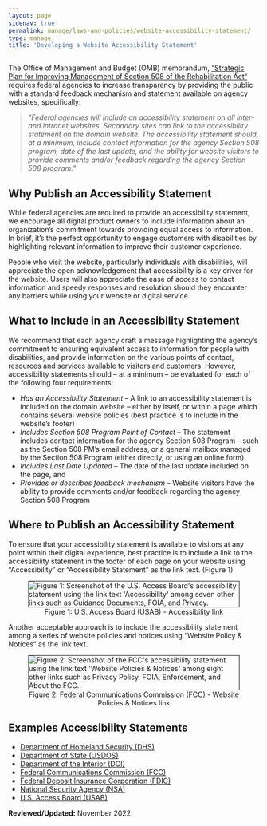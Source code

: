 ```yaml
---
layout: page
sidenav: true
permalink: manage/laws-and-policies/website-accessibility-statement/
type: manage
title: 'Developing a Website Accessibility Statement'
---
```


The Office of Management and Budget (OMB) memorandum, [“Strategic Plan for Improving Management of Section 508 of the Rehabilitation Act“][1] requires federal agencies to increase transparency by providing the public with a standard feedback mechanism and statement available on agency websites, specifically:

> *"Federal agencies will include an accessibility statement on all inter- and intranet websites. Secondary sites can link to the accessibility statement on the domain website. The accessibility statement should, at a minimum, include contact information for the agency Section 508 program, date of the last update, and the ability for website visitors to provide comments and/or feedback regarding the agency Section 508 program."*

## Why Publish an Accessibility Statement

While federal agencies are required to provide an accessibility statement, we encourage all digital product owners to include information about an organization’s commitment towards providing equal access to information. In brief, it’s the perfect opportunity to engage customers with disabilities by highlighting relevant information to improve their customer experience. 

People who visit the website, particularly individuals with disabilities, will appreciate the open acknowledgement that accessibility is a key driver for the website. Users will also appreciate the ease of access to contact information and speedy responses and resolution should they encounter any barriers while using your website or digital service.

## What to Include in an Accessibility Statement

We recommend that each agency craft a message highlighting the agency’s commitment to ensuring equivalent access to information for people with disabilities, and provide information on the various points of contact, resources and services available to visitors and customers. However, accessibility statements should – at a minimum – be evaluated for each of the following four requirements:

* *Has an Accessibility Statement* – A link to an accessibility statement is included on the domain website – either by itself, or within a page which contains several website policies (best practice is to include in the website’s footer)
* *Includes Section 508 Program Point of Contact* – The statement includes contact information for the agency Section 508 Program – such as the Section 508 PM’s email address, or a general mailbox managed by the Section 508 Program (either directly, or using an online form)
* *Includes Last Date Updated* – The date of the last update included on the page, and
* *Provides or describes feedback mechanism* – Website visitors have the ability to provide comments and/or feedback regarding the agency Section 508 Program

## Where to Publish an Accessibility Statement

To ensure that your accessibility statement is available to visitors at any point within their digital experience, best practice is to include a link to the accessibility statement in the footer of each page on your website using “Accessibility” or “Accessibility Statement” as the link text. (Figure 1)

<figure>
  <img src="https://assets.section508.gov/files/images/manage-web-statement-usab.png" alt="Figure 1: Screenshot of the U.S. Access Board's accessibility statement using the link text 'Accessibility' among seven other links such as Guidance Documents, FOIA, and Privacy." border="1">
  <figcaption style="text-align: center;">Figure 1: U.S. Access Board (USAB) - Accessibility link</figcaption>
</figure>

Another acceptable approach is to include the accessibility statement among a series of website policies and notices using “Website Policy & Notices“ as the link text. 

<figure>
  <img src="https://assets.section508.gov/files/images/manage-web-statement-fcc.png" alt="Figure 2: Screenshot of the FCC's accessibility statement using the link text 'Website Policies & Notices' among eight other links such as Privacy Policy, FOIA, Enforcement, and About the FCC." border="1">
  <figcaption style="text-align: center;">Figure 2: Federal Communications Commission (FCC) - Website Policies & Notices link</figcaption>
</figure>

## Examples Accessibility Statements

* [Department of Homeland Security (DHS)][1]
* [Department of State (USDOS)][2]
* [Department of the Interior (DOI)][3]
* [Federal Communications Commission (FCC)][4]
* [Federal Deposit Insurance Corporation (FDIC)][5]
* [National Security Agency (NSA)][6]
* [U.S. Access Board (USAB)][7]

**Reviewed/Updated:** November 2022

[1]: https://www.dhs.gov/accessibility
[2]: https://www.state.gov/section-508-accessibility-statement/
[3]: https://doi.gov/accessibility
[4]: https://www.fcc.gov/accessibility/program
[5]: https://www.fdic.gov/accessibility/index.html
[6]: https://www.nsa.gov/nsa-accessibility/
[7]: https://www.access-board.gov/about/policy/accessibility.html